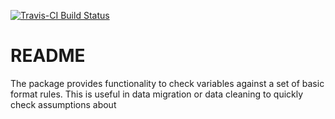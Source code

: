 [![Travis-CI Build Status](https://travis-ci.org/c5sire/datacheck.png?branch=master)](https://travis-ci.org/c5sire/datacheck)

README
========================================================

The package provides functionality to check variables against a set of basic format rules. This is useful in data migration or data cleaning to quickly check assumptions about 